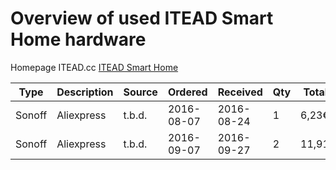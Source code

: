# Overview of used ITEAD Smart Home hardware 

Homepage ITEAD.cc [ITEAD Smart Home](https://www.itead.cc/smart-home.html)

|Type|Description|Source|Ordered|Received|Qty|Totals
|----|-----------|------|-------|--------|---|------
|Sonoff|Aliexpress|t.b.d.|2016-08-07|2016-08-24|1| 6,23€
|Sonoff|Aliexpress|t.b.d.|2016-09-07|2016-09-27|2|11,91€
